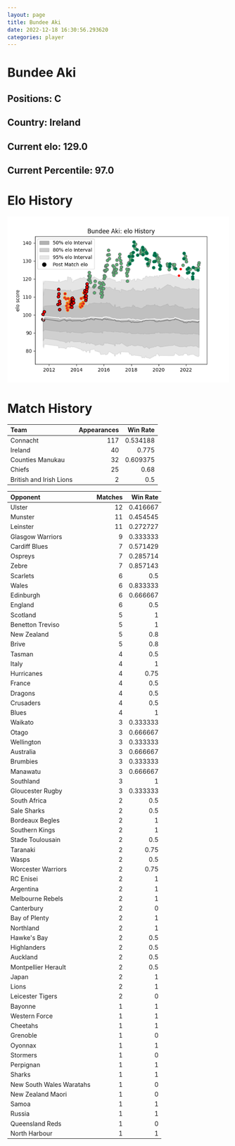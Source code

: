 ```yaml
---  
layout: page  
title: Bundee Aki  
date: 2022-12-18 16:30:56.293620  
categories: player  
---
```

# Bundee Aki

## Positions: C

## Country: Ireland

## Current elo: 129.0

## Current Percentile: 97.0

# Elo History


![elo history](history_BundeeAki.png)
# Match History


| Team                    |   Appearances |   Win Rate |
|:------------------------|--------------:|-----------:|
| Connacht                |           117 |   0.534188 |
| Ireland                 |            40 |   0.775    |
| Counties Manukau        |            32 |   0.609375 |
| Chiefs                  |            25 |   0.68     |
| British and Irish Lions |             2 |   0.5      |

| Opponent                 |   Matches |   Win Rate |
|:-------------------------|----------:|-----------:|
| Ulster                   |        12 |   0.416667 |
| Munster                  |        11 |   0.454545 |
| Leinster                 |        11 |   0.272727 |
| Glasgow Warriors         |         9 |   0.333333 |
| Cardiff Blues            |         7 |   0.571429 |
| Ospreys                  |         7 |   0.285714 |
| Zebre                    |         7 |   0.857143 |
| Scarlets                 |         6 |   0.5      |
| Wales                    |         6 |   0.833333 |
| Edinburgh                |         6 |   0.666667 |
| England                  |         6 |   0.5      |
| Scotland                 |         5 |   1        |
| Benetton Treviso         |         5 |   1        |
| New Zealand              |         5 |   0.8      |
| Brive                    |         5 |   0.8      |
| Tasman                   |         4 |   0.5      |
| Italy                    |         4 |   1        |
| Hurricanes               |         4 |   0.75     |
| France                   |         4 |   0.5      |
| Dragons                  |         4 |   0.5      |
| Crusaders                |         4 |   0.5      |
| Blues                    |         4 |   1        |
| Waikato                  |         3 |   0.333333 |
| Otago                    |         3 |   0.666667 |
| Wellington               |         3 |   0.333333 |
| Australia                |         3 |   0.666667 |
| Brumbies                 |         3 |   0.333333 |
| Manawatu                 |         3 |   0.666667 |
| Southland                |         3 |   1        |
| Gloucester Rugby         |         3 |   0.333333 |
| South Africa             |         2 |   0.5      |
| Sale Sharks              |         2 |   0.5      |
| Bordeaux Begles          |         2 |   1        |
| Southern Kings           |         2 |   1        |
| Stade Toulousain         |         2 |   0.5      |
| Taranaki                 |         2 |   0.75     |
| Wasps                    |         2 |   0.5      |
| Worcester Warriors       |         2 |   0.75     |
| RC Enisei                |         2 |   1        |
| Argentina                |         2 |   1        |
| Melbourne Rebels         |         2 |   1        |
| Canterbury               |         2 |   0        |
| Bay of Plenty            |         2 |   1        |
| Northland                |         2 |   1        |
| Hawke's Bay              |         2 |   0.5      |
| Highlanders              |         2 |   0.5      |
| Auckland                 |         2 |   0.5      |
| Montpellier Herault      |         2 |   0.5      |
| Japan                    |         2 |   1        |
| Lions                    |         2 |   1        |
| Leicester Tigers         |         2 |   0        |
| Bayonne                  |         1 |   1        |
| Western Force            |         1 |   1        |
| Cheetahs                 |         1 |   1        |
| Grenoble                 |         1 |   0        |
| Oyonnax                  |         1 |   1        |
| Stormers                 |         1 |   0        |
| Perpignan                |         1 |   1        |
| Sharks                   |         1 |   1        |
| New South Wales Waratahs |         1 |   0        |
| New Zealand Maori        |         1 |   0        |
| Samoa                    |         1 |   1        |
| Russia                   |         1 |   1        |
| Queensland Reds          |         1 |   0        |
| North Harbour            |         1 |   1        |